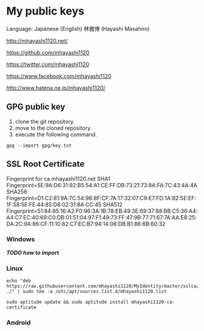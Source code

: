 # My public keys

Language: Japanese (English)
林雅博 (Hayashi Masahiro)

http://mhayashi1120.net/

https://github.com/mhayashi1120

https://twitter.com/mhayashi1120

https://www.facebook.com/mhayashi1120

http://www.hatena.ne.jp/mhayashi1120/

## GPG public key

1. clone the git repository.
2. move to the cloned repository.
3. execute the following command.

```
gpg --import gpg/key.txt
```

## SSL Root Certificate

Fingerprint for ca.mhayashi1120.net
SHA1 Fingerprint=5E:9A:D6:31:92:B5:54:A1:CE:FF:DB:73:21:73:8A:FA:7C:43:4A:4A
SHA256 Fingerprint=D1:C2:81:9A:7C:54:98:8F:CF:7A:17:32:07:C9:E7:FD:1A:B2:5E:EF:1F:58:5E:FE:44:85:D8:02:31:8A:CC:45
SHA512 Fingerprint=51:84:85:16:A2:F0:96:3A:1B:78:EB:49:3E:69:37:88:BB:C5:36:A4:A4:C7:EC:40:69:C0:DB:01:51:04:97:F1:49:73:FF:47:9B:77:71:67:7A:AA:E8:25:DA:2C:9A:86:CF:11:10:82:C7:EC:B7:94:14:06:DB:B1:86:6B:60:32


### Windows

___TODO how to import___

### Linux

```
echo "deb https://raw.githubusercontent.com/mhayashi1120/MyIdentity/master/sslca/ ./" | sudo tee -a /etc/apt/sources.list.d/mhayashi1120.list

sudo aptitude update && sudo aptitude install mhayashi1120-ca-certificate
```

### Android


